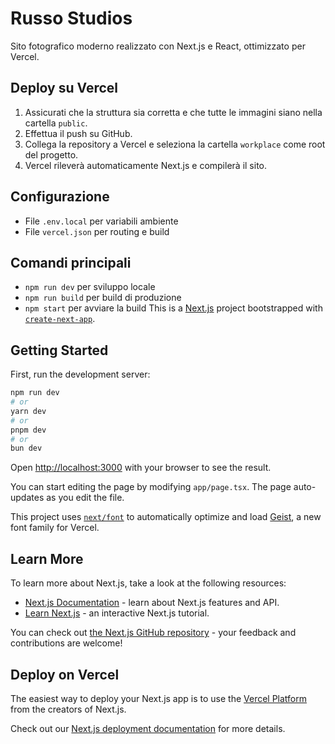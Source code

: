 # Russo Studios

Sito fotografico moderno realizzato con Next.js e React, ottimizzato per Vercel.

## Deploy su Vercel

1. Assicurati che la struttura sia corretta e che tutte le immagini siano nella cartella `public`.
2. Effettua il push su GitHub.
3. Collega la repository a Vercel e seleziona la cartella `workplace` come root del progetto.
4. Vercel rileverà automaticamente Next.js e compilerà il sito.

## Configurazione
- File `.env.local` per variabili ambiente
- File `vercel.json` per routing e build

## Comandi principali
- `npm run dev` per sviluppo locale
- `npm run build` per build di produzione
- `npm start` per avviare la build
This is a [Next.js](https://nextjs.org) project bootstrapped with [`create-next-app`](https://nextjs.org/docs/app/api-reference/cli/create-next-app).

## Getting Started

First, run the development server:

```bash
npm run dev
# or
yarn dev
# or
pnpm dev
# or
bun dev
```

Open [http://localhost:3000](http://localhost:3000) with your browser to see the result.

You can start editing the page by modifying `app/page.tsx`. The page auto-updates as you edit the file.

This project uses [`next/font`](https://nextjs.org/docs/app/building-your-application/optimizing/fonts) to automatically optimize and load [Geist](https://vercel.com/font), a new font family for Vercel.

## Learn More

To learn more about Next.js, take a look at the following resources:

- [Next.js Documentation](https://nextjs.org/docs) - learn about Next.js features and API.
- [Learn Next.js](https://nextjs.org/learn) - an interactive Next.js tutorial.

You can check out [the Next.js GitHub repository](https://github.com/vercel/next.js) - your feedback and contributions are welcome!

## Deploy on Vercel

The easiest way to deploy your Next.js app is to use the [Vercel Platform](https://vercel.com/new?utm_medium=default-template&filter=next.js&utm_source=create-next-app&utm_campaign=create-next-app-readme) from the creators of Next.js.

Check out our [Next.js deployment documentation](https://nextjs.org/docs/app/building-your-application/deploying) for more details.
